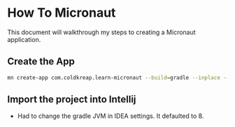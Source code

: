 # How To Micronaut
This document will walkthrough my steps to creating a Micronaut application.

## Create the App
```sh
mn create-app com.coldkreap.learn-micronaut --build=gradle --inplace --java-version=11 --lang=java --test=junit
```

## Import the project into Intellij
- Had to change the gradle JVM in IDEA settings. It defaulted to 8.
